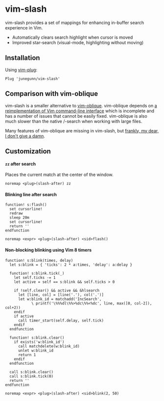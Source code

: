 vim-slash
=========

vim-slash provides a set of mappings for enhancing in-buffer search experience
in Vim.

- Automatically clears search highlight when cursor is moved
- Improved star-search (visual-mode, highlighting without moving)

Installation
------------

Using [vim-plug](https://github.com/junegunn/vim-plug):

```vim
Plug 'junegunn/vim-slash'
```

Comparison with vim-oblique
---------------------------

vim-slash is a smaller alternative to [vim-oblique][ob]. vim-oblique depends
on [a reimplementation of Vim command-line interface][pcl] which is incomplete
and has a number of issues that cannot be easily fixed. vim-oblique is also
much slower than the native /-search when working with large files.

Many features of vim-oblique are missing in vim-slash, but [frankly, my dear,
I don't give a damn][damn].

[ob]:   https://github.com/junegunn/vim-oblique
[pcl]:  https://github.com/junegunn/vim-pseudocl
[damn]: https://en.wikipedia.org/wiki/Frankly,_my_dear,_I_don%27t_give_a_damn

Customization
-------------

#### `zz` after search

Places the current match at the center of the window.

```vim
noremap <plug>(slash-after) zz
```

#### Blinking line after search

```vim
function! s:flash()
  set cursorline!
  redraw
  sleep 20m
  set cursorline!
  return ''
endfunction

noremap <expr> <plug>(slash-after) <sid>flash()
```

#### Non-blocking blinking using Vim 8 timers

```vim
function! s:blink(times, delay)
  let s:blink = { 'ticks': 2 * a:times, 'delay': a:delay }

  function! s:blink.tick(_)
    let self.ticks -= 1
    let active = self == s:blink && self.ticks > 0

    if !self.clear() && active && &hlsearch
      let [line, col] = [line('.'), col('.')]
      let w:blink_id = matchadd('IncSearch',
            \ printf('\%%%dl\%%>%dc\%%<%dc', line, max([0, col-2]), col+2))
    endif
    if active
      call timer_start(self.delay, self.tick)
    endif
  endfunction

  function! s:blink.clear()
    if exists('w:blink_id')
      call matchdelete(w:blink_id)
      unlet w:blink_id
      return 1
    endif
  endfunction

  call s:blink.clear()
  call s:blink.tick(0)
  return ''
endfunction

noremap <expr> <plug>(slash-after) <sid>blink(2, 50)
```
